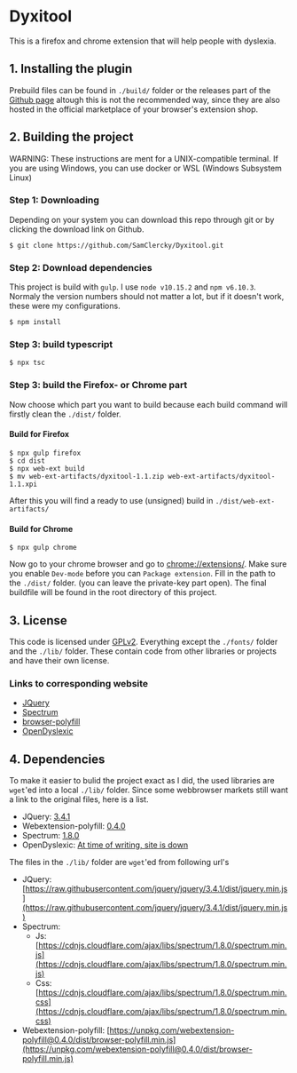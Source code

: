 # Dyxitool

This is a firefox and chrome extension that will help people with dyslexia.

## 1. Installing the plugin
Prebuild files can be found in `./build/` folder or the releases part of the [Github page](https://github.com/SamClercky/Dyxitool/releases) altough this is not the recommended way, since they are also hosted in the official marketplace of your browser's extension shop. 

## 2. Building the project
WARNING: These instructions are ment for a UNIX-compatible terminal. If you are using Windows, you can use docker or WSL (Windows Subsystem Linux)

### Step 1: Downloading
Depending on your system you can download this repo through git or by clicking the download link on Github.

```
$ git clone https://github.com/SamClercky/Dyxitool.git
```

### Step 2: Download dependencies
This project is build with `gulp`. I use `node v10.15.2` and `npm v6.10.3`. Normaly the version numbers should not matter a lot, but if it doesn't work, these were my configurations.

```
$ npm install
```

### Step 3: build typescript
```
$ npx tsc
```

### Step 3: build the Firefox- or Chrome part
Now choose which part you want to build because each build command will firstly clean the `./dist/` folder.
#### Build for Firefox
```
$ npx gulp firefox
$ cd dist
$ npx web-ext build
$ mv web-ext-artifacts/dyxitool-1.1.zip web-ext-artifacts/dyxitool-1.1.xpi
```

After this you will find a ready to use (unsigned) build in `./dist/web-ext-artifacts/`

#### Build for Chrome
```
$ npx gulp chrome
```
Now go to your chrome browser and go to [chrome://extensions/](chrome://extensions/).
Make sure you enable `Dev-mode` before you can `Package extension`. Fill in the path to the `./dist/` folder. (you can leave the private-key part open). The final buildfile will be found in the root directory of this project.

## 3. License
This code is licensed under [GPLv2](https://github.com/SamClercky/Dyxitool/blob/master/LICENSE). Everything except the `./fonts/` folder and the `./lib/` folder. These contain code from other libraries or projects and have their own license.
### Links to corresponding website
* [JQuery](https://jquery.com/)
* [Spectrum](https://bgrins.github.io/spectrum/)
* [browser-polyfill](https://github.com/mozilla/webextension-polyfill)
* [OpenDyslexic](https://opendyslexic.org/)

## 4. Dependencies
To make it easier to bulid the project exact as I did, the used libraries are `wget`'ed into a local `./lib/` folder. Since some webbrowser markets still want a link to the original files, here is a list.
* JQuery: [3.4.1](https://github.com/jquery/jquery/blob/3.4.1/dist/jquery.js)
* Webextension-polyfill: [0.4.0](https://github.com/mozilla/webextension-polyfill/blob/0.4.0/src/browser-polyfill.js)
* Spectrum: [1.8.0](https://github.com/bgrins/spectrum/blob/1.8.0/spectrum.js)
* OpenDyslexic: [At time of writing, site is down](https://opendyslexic.org/)

The files in the `./lib/` folder are `wget`'ed from following url's
* JQuery: [https://raw.githubusercontent.com/jquery/jquery/3.4.1/dist/jquery.min.js](https://raw.githubusercontent.com/jquery/jquery/3.4.1/dist/jquery.min.js)
* Spectrum:
    * Js: [https://cdnjs.cloudflare.com/ajax/libs/spectrum/1.8.0/spectrum.min.js](https://cdnjs.cloudflare.com/ajax/libs/spectrum/1.8.0/spectrum.min.js)
    * Css: [https://cdnjs.cloudflare.com/ajax/libs/spectrum/1.8.0/spectrum.min.css](https://cdnjs.cloudflare.com/ajax/libs/spectrum/1.8.0/spectrum.min.css)
* Webextension-polyfill: [https://unpkg.com/webextension-polyfill@0.4.0/dist/browser-polyfill.min.js](https://unpkg.com/webextension-polyfill@0.4.0/dist/browser-polyfill.min.js)